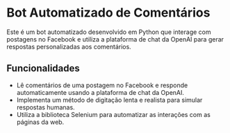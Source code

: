 # Bot Automatizado de Comentários

Este é um bot automatizado desenvolvido em Python que interage com postagens no Facebook e utiliza a plataforma de chat da OpenAI para gerar respostas personalizadas aos comentários.

## Funcionalidades

- Lê comentários de uma postagem no Facebook e responde automaticamente usando a plataforma de chat da OpenAI.
- Implementa um método de digitação lenta e realista para simular respostas humanas.
- Utiliza a biblioteca Selenium para automatizar as interações com as páginas da web.



